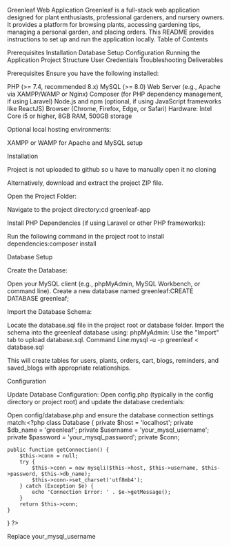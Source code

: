 Greenleaf Web Application
Greenleaf is a full-stack web application designed for plant enthusiasts, professional gardeners, and nursery owners. It provides a platform for browsing plants, accessing gardening tips, managing a personal garden, and placing orders. This README provides instructions to set up and run the application locally.
Table of Contents

Prerequisites
Installation
Database Setup
Configuration
Running the Application
Project Structure
User Credentials
Troubleshooting
Deliverables

Prerequisites
Ensure you have the following installed:

PHP (>= 7.4, recommended 8.x)
MySQL (>= 8.0)
Web Server (e.g., Apache via XAMPP/WAMP or Nginx)
Composer (for PHP dependency management, if using Laravel)
Node.js and npm (optional, if using JavaScript frameworks like ReactJS)
Browser (Chrome, Firefox, Edge, or Safari)
Hardware: Intel Core i5 or higher, 8GB RAM, 500GB storage

Optional local hosting environments:

XAMPP or WAMP for Apache and MySQL setup

Installation

Project is not uploaded to github so u have to manually open it no cloning


Alternatively, download and extract the project ZIP file.


Open the Project Folder:

Navigate to the project directory:cd greenleaf-app




Install PHP Dependencies (if using Laravel or other PHP frameworks):

Run the following command in the project root to install dependencies:composer install


Database Setup

Create the Database:

Open your MySQL client (e.g., phpMyAdmin, MySQL Workbench, or command line).
Create a new database named greenleaf:CREATE DATABASE greenleaf;




Import the Database Schema:

Locate the database.sql file in the project root or database folder.
Import the schema into the greenleaf database using:
phpMyAdmin: Use the "Import" tab to upload database.sql.
Command Line:mysql -u <username> -p greenleaf < database.sql


This will create tables for users, plants, orders, cart, blogs, reminders, and saved_blogs with appropriate relationships.





Configuration

Update Database Configuration:
Open config.php (typically in the config directory or project root) and update the database credentials:<?php
define('DB_HOST', 'localhost');
define('DB_USER', 'your_mysql_username');
define('DB_PASS', 'your_mysql_password');
define('DB_NAME', 'greenleaf');
?>


Open config/database.php and ensure the database connection settings match:<?php
class Database {
    private $host = 'localhost';
    private $db_name = 'greenleaf';
    private $username = 'your_mysql_username';
    private $password = 'your_mysql_password';
    private $conn;

    public function getConnection() {
        $this->conn = null;
        try {
            $this->conn = new mysqli($this->host, $this->username, $this->password, $this->db_name);
            $this->conn->set_charset('utf8mb4');
        } catch (Exception $e) {
            echo 'Connection Error: ' . $e->getMessage();
        }
        return $this->conn;
    }
}
?>


Replace your_mysql_username


